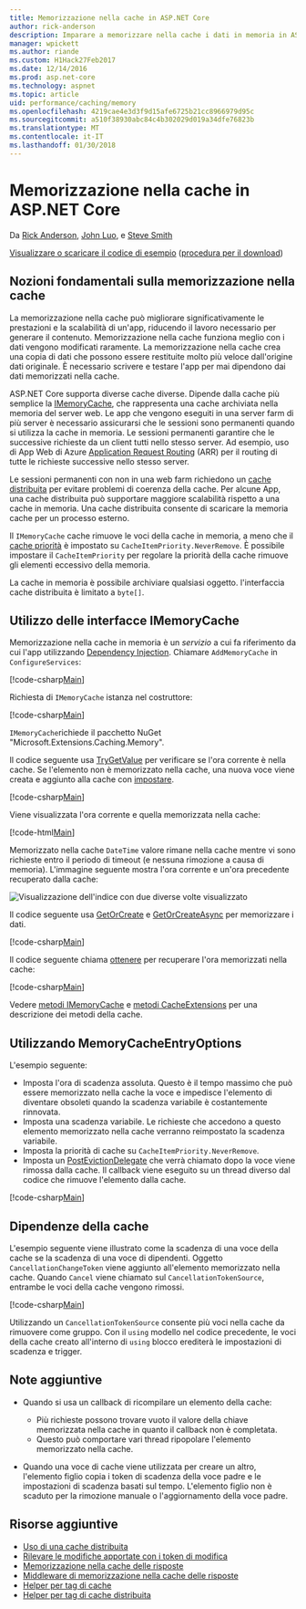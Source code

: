 ```yaml
---
title: Memorizzazione nella cache in ASP.NET Core
author: rick-anderson
description: Imparare a memorizzare nella cache i dati in memoria in ASP.NET Core.
manager: wpickett
ms.author: riande
ms.custom: H1Hack27Feb2017
ms.date: 12/14/2016
ms.prod: asp.net-core
ms.technology: aspnet
ms.topic: article
uid: performance/caching/memory
ms.openlocfilehash: 4219cae4e3d3f9d15afe6725b21cc8966979d95c
ms.sourcegitcommit: a510f38930abc84c4b302029d019a34dfe76823b
ms.translationtype: MT
ms.contentlocale: it-IT
ms.lasthandoff: 01/30/2018
---
```

# <a name="in-memory-caching-in-aspnet-core"></a>Memorizzazione nella cache in ASP.NET Core

Da [Rick Anderson](https://twitter.com/RickAndMSFT), [John Luo](https://github.com/JunTaoLuo), e [Steve Smith](https://ardalis.com/)

[Visualizzare o scaricare il codice di esempio](https://github.com/aspnet/Docs/tree/master/aspnetcore/performance/caching/memory/sample) ([procedura per il download](xref:tutorials/index#how-to-download-a-sample))

## <a name="caching-basics"></a>Nozioni fondamentali sulla memorizzazione nella cache

La memorizzazione nella cache può migliorare significativamente le prestazioni e la scalabilità di un'app, riducendo il lavoro necessario per generare il contenuto. Memorizzazione nella cache funziona meglio con i dati vengono modificati raramente. La memorizzazione nella cache crea una copia di dati che possono essere restituite molto più veloce dall'origine dati originale. È necessario scrivere e testare l'app per mai dipendono dai dati memorizzati nella cache.

ASP.NET Core supporta diverse cache diverse. Dipende dalla cache più semplice la [IMemoryCache](https://docs.microsoft.com/aspnet/core/api/microsoft.extensions.caching.memory.imemorycache), che rappresenta una cache archiviata nella memoria del server web. Le app che vengono eseguiti in una server farm di più server è necessario assicurarsi che le sessioni sono permanenti quando si utilizza la cache in memoria. Le sessioni permanenti garantire che le successive richieste da un client tutti nello stesso server. Ad esempio, uso di App Web di Azure [Application Request Routing](https://www.iis.net/learn/extensions/planning-for-arr) (ARR) per il routing di tutte le richieste successive nello stesso server.

Le sessioni permanenti con non in una web farm richiedono un [cache distribuita](distributed.md) per evitare problemi di coerenza della cache. Per alcune App, una cache distribuita può supportare maggiore scalabilità rispetto a una cache in memoria. Una cache distribuita consente di scaricare la memoria cache per un processo esterno. 

Il `IMemoryCache` cache rimuove le voci della cache in memoria, a meno che il [cache priorità](https://docs.microsoft.com/aspnet/core/api/microsoft.extensions.caching.memory.cacheitempriority) è impostato su `CacheItemPriority.NeverRemove`. È possibile impostare il `CacheItemPriority` per regolare la priorità della cache rimuove gli elementi eccessivo della memoria.

La cache in memoria è possibile archiviare qualsiasi oggetto. l'interfaccia cache distribuita è limitato a `byte[]`.

## <a name="using-imemorycache"></a>Utilizzo delle interfacce IMemoryCache

Memorizzazione nella cache in memoria è un *servizio* a cui fa riferimento da cui l'app utilizzando [Dependency Injection](../../fundamentals/dependency-injection.md). Chiamare `AddMemoryCache` in `ConfigureServices`:

[!code-csharp[Main](memory/sample/WebCache/Startup.cs?highlight=8)] 

Richiesta di `IMemoryCache` istanza nel costruttore:

[!code-csharp[Main](memory/sample/WebCache/Controllers/HomeController.cs?name=snippet_ctor&highlight=3,5-)] 

`IMemoryCache`richiede il pacchetto NuGet "Microsoft.Extensions.Caching.Memory".

Il codice seguente usa [TryGetValue](https://docs.microsoft.com/aspnet/core/api/microsoft.extensions.caching.memory.imemorycache#Microsoft_Extensions_Caching_Memory_IMemoryCache_TryGetValue_System_Object_System_Object__) per verificare se l'ora corrente è nella cache. Se l'elemento non è memorizzato nella cache, una nuova voce viene creata e aggiunto alla cache con [impostare](https://docs.microsoft.com/aspnet/core/api/microsoft.extensions.caching.memory.cacheextensions#Microsoft_Extensions_Caching_Memory_CacheExtensions_Set__1_Microsoft_Extensions_Caching_Memory_IMemoryCache_System_Object___0_).

[!code-csharp[Main](memory/sample/WebCache/Controllers/HomeController.cs?name=snippet1)]

Viene visualizzata l'ora corrente e quella memorizzata nella cache:

[!code-html[Main](memory/sample/WebCache/Views/Home/Cache.cshtml)]

Memorizzato nella cache `DateTime` valore rimane nella cache mentre vi sono richieste entro il periodo di timeout (e nessuna rimozione a causa di memoria). L'immagine seguente mostra l'ora corrente e un'ora precedente recuperato dalla cache:

![Visualizzazione dell'indice con due diverse volte visualizzato](memory/_static/time.png)

Il codice seguente usa [GetOrCreate](https://docs.microsoft.com/aspnet/core/api/microsoft.extensions.caching.memory.cacheextensions#Microsoft_Extensions_Caching_Memory_CacheExtensions_GetOrCreate__1_Microsoft_Extensions_Caching_Memory_IMemoryCache_System_Object_System_Func_Microsoft_Extensions_Caching_Memory_ICacheEntry___0__) e [GetOrCreateAsync](https://docs.microsoft.com/aspnet/core/api/microsoft.extensions.caching.memory.cacheextensions#Microsoft_Extensions_Caching_Memory_CacheExtensions_GetOrCreateAsync__1_Microsoft_Extensions_Caching_Memory_IMemoryCache_System_Object_System_Func_Microsoft_Extensions_Caching_Memory_ICacheEntry_System_Threading_Tasks_Task___0___) per memorizzare i dati. 

[!code-csharp[Main](memory/sample/WebCache/Controllers/HomeController.cs?name=snippet2&highlight=3-7,14-19)]

Il codice seguente chiama [ottenere](https://docs.microsoft.com/aspnet/core/api/microsoft.extensions.caching.memory.cacheextensions#Microsoft_Extensions_Caching_Memory_CacheExtensions_Get__1_Microsoft_Extensions_Caching_Memory_IMemoryCache_System_Object_) per recuperare l'ora memorizzati nella cache:

[!code-csharp[Main](memory/sample/WebCache/Controllers/HomeController.cs?name=snippet_gct)]

Vedere [metodi IMemoryCache](https://docs.microsoft.com/aspnet/core/api/microsoft.extensions.caching.memory.imemorycache) e [metodi CacheExtensions](https://docs.microsoft.com/aspnet/core/api/microsoft.extensions.caching.memory.cacheextensions) per una descrizione dei metodi della cache.

## <a name="using-memorycacheentryoptions"></a>Utilizzando MemoryCacheEntryOptions

L'esempio seguente:

- Imposta l'ora di scadenza assoluta. Questo è il tempo massimo che può essere memorizzato nella cache la voce e impedisce l'elemento di diventare obsoleti quando la scadenza variabile è costantemente rinnovata.
- Imposta una scadenza variabile. Le richieste che accedono a questo elemento memorizzato nella cache verranno reimpostato la scadenza variabile.
- Imposta la priorità di cache su `CacheItemPriority.NeverRemove`. 
- Imposta un [PostEvictionDelegate](https://docs.microsoft.com/aspnet/core/api/microsoft.extensions.caching.memory.postevictiondelegate) che verrà chiamato dopo la voce viene rimossa dalla cache. Il callback viene eseguito su un thread diverso dal codice che rimuove l'elemento dalla cache.

[!code-csharp[Main](memory/sample/WebCache/Controllers/HomeController.cs?name=snippet_et&highlight=14-20)]

## <a name="cache-dependencies"></a>Dipendenze della cache

L'esempio seguente viene illustrato come la scadenza di una voce della cache se la scadenza di una voce di dipendenti. Oggetto `CancellationChangeToken` viene aggiunto all'elemento memorizzato nella cache. Quando `Cancel` viene chiamato sul `CancellationTokenSource`, entrambe le voci della cache vengono rimossi. 

[!code-csharp[Main](memory/sample/WebCache/Controllers/HomeController.cs?name=snippet_ed)]

Utilizzando un `CancellationTokenSource` consente più voci nella cache da rimuovere come gruppo. Con il `using` modello nel codice precedente, le voci della cache creato all'interno di `using` blocco erediterà le impostazioni di scadenza e trigger.

## <a name="additional-notes"></a>Note aggiuntive

- Quando si usa un callback di ricompilare un elemento della cache:

  - Più richieste possono trovare vuoto il valore della chiave memorizzata nella cache in quanto il callback non è completata. 
  - Questo può comportare vari thread ripopolare l'elemento memorizzato nella cache.

- Quando una voce di cache viene utilizzata per creare un altro, l'elemento figlio copia i token di scadenza della voce padre e le impostazioni di scadenza basati sul tempo. L'elemento figlio non è scaduto per la rimozione manuale o l'aggiornamento della voce padre.

## <a name="additional-resources"></a>Risorse aggiuntive

* [Uso di una cache distribuita](xref:performance/caching/distributed)
* [Rilevare le modifiche apportate con i token di modifica](xref:fundamentals/primitives/change-tokens)
* [Memorizzazione nella cache delle risposte](xref:performance/caching/response)
* [Middleware di memorizzazione nella cache delle risposte](xref:performance/caching/middleware)
* [Helper per tag di cache](xref:mvc/views/tag-helpers/builtin-th/cache-tag-helper)
* [Helper per tag di cache distribuita](xref:mvc/views/tag-helpers/builtin-th/distributed-cache-tag-helper)
